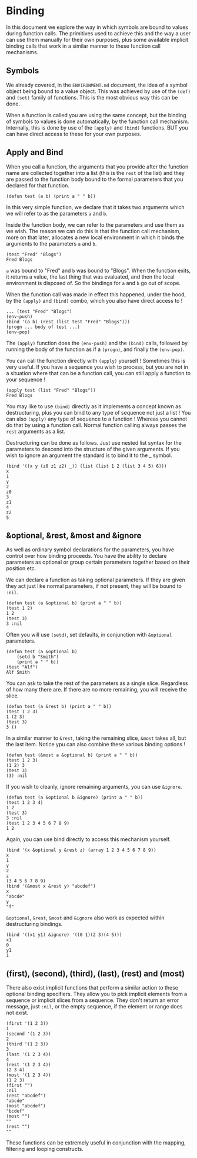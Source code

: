 # Binding

In this document we explore the way in which symbols are bound to values during
function calls. The primitives used to achieve this and the way a user can use
them manually for their own purposes, plus some available implicit binding
calls that work in a similar manner to these function call mechanisms.

## Symbols

We already covered, in the `ENVIRONMENT.md` document, the idea of a symbol
object being bound to a value object. This was achieved by use of the `(def)`
and `(set)` family of functions. This is the most obvious way this can be done.

When a function is called you are using the same concept, but the binding of
symbols to values is done automatically, by the function call mechanism.
Internally, this is done by use of the `(apply)` and `(bind)` functions. BUT
you can have direct access to these for your own purposes.

## Apply and Bind

When you call a function, the arguments that you provide after the function
name are collected together into a list (this is the `rest` of the list) and
they are passed to the function body bound to the formal parameters that you
declared for that function.

```vdu
(defun test (a b) (print a " " b))
```

In this very simple function, we declare that it takes two arguments which we
will refer to as the parameters `a` and `b`.

Inside the function body, we can refer to the parameters and use them as we
wish. The reason we can do this is that the function call mechanism, more on
that later, allocates a new local environment in which it binds the arguments
to the parameters `a` and `b`.

```vdu
(test "Fred" "Blogs")
Fred Blogs
```

`a` was bound to "Fred" and `b` was bound to "Blogs". When the function exits,
it returns a value, the last thing that was evaluated, and then the local
environment is disposed of. So the bindings for `a` and `b` go out of scope.

When the function call was made in effect this happened, under the hood, by the
`(apply)` and `(bind)` combo, which you also have direct access to !

```vdu
... (test "Fred" "Blogs")
(env-push)
(bind '(a b) (rest (list test "Fred" "Blogs")))
(progn ... body of test ...)
(env-pop)
```

The `(apply)` function does the `(env-push)` and the `(bind)` calls, followed
by running the body of the function as if a `(progn)`, and finally the
`(env-pop)`.

You can call the function directly with `(apply)` yourself ! Sometimes this is
very useful. If you have a sequence you wish to process, but you are not in a
situation where that can be a function call, you can still apply a function to
your sequence !

```vdu
(apply test (list "Fred" "Blogs"))
Fred Blogs
```

You may like to use `(bind)` directly as it implements a concept known as
destructuring, plus you can bind to any type of sequence not just a list ! You
can also `(apply)` any type of sequence to a function ! Whereas you cannot do
that by using a function call. Normal function calling always passes the `rest`
arguments as a list.

Destructuring can be done as follows. Just use nested list syntax for the
parameters to descend into the structure of the given arguments. If you wish to
ignore an argument the standard is to bind it to the _ symbol.

```vdu
(bind '((x y (z0 z1 z2) _)) (list (list 1 2 (list 3 4 5) 6)))
x
1
y
2
z0
3
z1
4
z2
5
```

## &optional, &rest, &most and &ignore

As well as ordinary symbol declarations for the parameters, you have control
over how binding proceeds. You have the ability to declare parameters as
optional or group certain parameters together based on their position etc.

We can declare a function as taking optional parameters. If they are given they
act just like normal parameters, if not present, they will be bound to `:nil`.

```vdu
(defun test (a &optional b) (print a " " b))
(test 1 2)
1 2
(test 3)
3 :nil
```

Often you will use `(setd)`, set defaults, in conjunction with `&optional`
parameters.

```vdu
(defun test (a &optional b)
	(setd b "Smith")
	(print a " " b))
(test "Alf")
Alf Smith
```

You can ask to take the rest of the parameters as a single slice. Regardless of
how many there are. If there are no more remaining, you will receive the slice.

```vdu
(defun test (a &rest b) (print a " " b))
(test 1 2 3)
1 (2 3)
(test 3)
3 ()
```

In a similar manner to `&rest`, taking the remaining slice, `&most` takes all,
but the last item. Notice ypu can also combine these various binding options !

```vdu
(defun test (&most a &optional b) (print a " " b))
(test 1 2 3)
(1 2) 3
(test 3)
(3) :nil
```

If you wish to cleanly, ignore remaining arguments, you can use `&ignore`.

```vdu
(defun test (a &optional b &ignore) (print a " " b))
(test 1 2 3 4)
1 2
(test 3)
3 :nil
(test 1 2 3 4 5 6 7 8 9)
1 2
```

Again, you can use bind directly to access this mechanism yourself.

```vdu
(bind '(x &optional y &rest z) (array 1 2 3 4 5 6 7 8 9))
x
1
y
2
z
(3 4 5 6 7 8 9)
(bind '(&most x &rest y) "abcdef")
x
"abcde"
y
"f"
```

`&optional`, `&rest`, `&most` and `&ignore` also work as expected within
destructuring bindings.

```vdu
(bind '((x1 y1) &ignore) '((0 1)(2 3)(4 5)))
x1
0
y1
1
```

## (first), (second), (third), (last), (rest) and (most)

 There also exist implicit functions that perform a similar action to these
 optional binding specifiers. They allow you to pick implicit elements from a
 sequence or implicit slices from a sequence. They don't return an error
 message, just `:nil`, or the empty sequence, if the element or range does not
 exist.

```vdu
(first '(1 2 3))
1
(second '(1 2 3))
2
(third '(1 2 3))
3
(last '(1 2 3 4))
4
(rest '(1 2 3 4))
(2 3 4)
(most '(1 2 3 4))
(1 2 3)
(first "")
:nil
(rest "abcdef")
"abcde"
(most "abcdef")
"bcdef"
(most "")
""
(rest "")
""
```

These functions can be extremely useful in conjunction with the mapping,
filtering and looping constructs.
